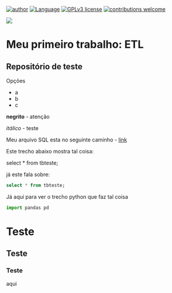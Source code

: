 [![author](https://img.shields.io/badge/Author-AlexSouza-blue.svg)](https://linktr.ee/zouza) [![Language](https://img.shields.io/badge/Language-Python|R-green.svg)](https://www.python.org/downloads/release/python-365/) [![GPLv3 license](https://img.shields.io/badge/License-GPLv3-red.svg)](http://perso.crans.org/besson/LICENSE.html) [![contributions welcome](https://img.shields.io/badge/Contributions-Welcome-brightgreen.svg?style=flat)](https://github.com/aasouzaconsult/Cientista-de-Dados)

![](https://blogdozouza.files.wordpress.com/2023/06/portfolio_new.png)

# Meu primeiro trabalho: ETL
Repositório de teste
---

Opções
- a
- b
- c

**negrito** - atenção

*itálico* - teste

Meu arquivo SQL esta no seguinte caminho - [link](https://github.com/aasouzaconsult/rep_teste/blob/main/Arquivos/Revisao.sql)

Este trecho abaixo mostra tal coisa:

select * from tbteste;

já este fala sobre:
```sql
select * from tbteste;
```

Já aqui para ver o trecho python que faz tal coisa
```python
import pandas pd
```

# Teste

## Teste

### Teste

aqui

##

